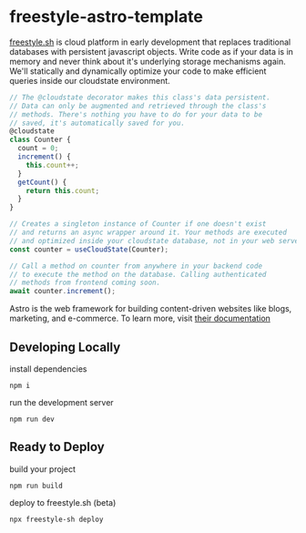 # freestyle-astro-template

[freestyle.sh](https://www.freestyle.sh) is cloud platform in early development that replaces traditional databases with persistent javascript objects. Write code as if your data is in memory and never think about it's underlying storage mechanisms again. We'll statically and dynamically optimize your code to make efficient queries inside our cloudstate environment.
```js
// The @cloudstate decorator makes this class's data persistent.
// Data can only be augmented and retrieved through the class's
// methods. There's nothing you have to do for your data to be
// saved, it's automatically saved for you.
@cloudstate
class Counter {
  count = 0;
  increment() {
    this.count++;
  }
  getCount() {
    return this.count;
  }
}

// Creates a singleton instance of Counter if one doesn't exist
// and returns an async wrapper around it. Your methods are executed
// and optimized inside your cloudstate database, not in your web server.
const counter = useCloudState(Counter);

// Call a method on counter from anywhere in your backend code
// to execute the method on the database. Calling authenticated
// methods from frontend coming soon.
await counter.increment();

```
Astro is the web framework for building content-driven websites like blogs, marketing, and e-commerce. To learn more, visit [their documentation](https://docs.astro.build/en/concepts/why-astro/)

## Developing Locally

install dependencies
```
npm i
```

run the development server
```
npm run dev
```

## Ready to Deploy
build your project
```
npm run build
```

deploy to freestyle.sh (beta)
```
npx freestyle-sh deploy
```
